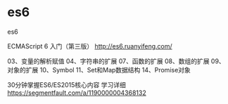 # es6
es6


ECMAScript 6 入门（第三版）
http://es6.ruanyifeng.com/

03、变量的解析赋值
04、字符串的扩展
07、函数的扩展
08、数组的扩展
09、对象的扩展
10、Symbol
11、Set和Map数据结构
14、Promise对象


30分钟掌握ES6/ES2015核心内容
学习详细 https://segmentfault.com/a/1190000004368132